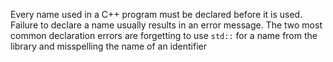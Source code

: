 Every name used in a C++ program must be declared before it is used. Failure to declare a name usually results in an error message. The two most common declaration errors are forgetting to use `std::` for a name from the library and misspelling the name of an identifier